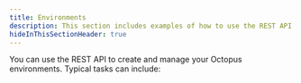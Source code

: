 ```yaml
---
title: Environments
description: This section includes examples of how to use the REST API to create and manage environments in Octopus.
hideInThisSectionHeader: true
---
```


You can use the REST API to create and manage your Octopus environments. Typical tasks can include: